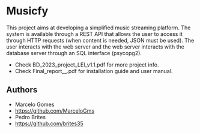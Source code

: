 # Musicfy
This project aims at developing a simplified music streaming platform.
The system is available through a REST API that allows the user to access it through HTTP requests (when content is needed, JSON must be used).
The user interacts with the web server and the web server interacts with the database server through an SQL interface (psycopg2).

* Check BD_2023_project_LEI_v1.1.pdf for more project info.
* Check Final_report__.pdf for installation guide and user manual.

## Authors
- Marcelo Gomes
- https://github.com/MarceloGms
- Pedro Brites
- https://github.com/brites35

